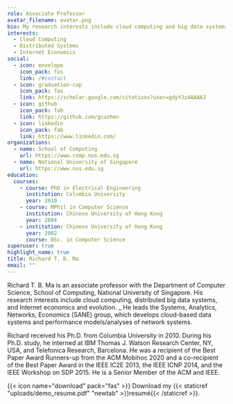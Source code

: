```yaml
---
role: Associate Professor
avatar_filename: avatar.png
bio: My research interests include cloud computing and big data systems.
interests:
  - Cloud Computing
  - Distributed Systems
  - Internet Economics
social:
  - icon: envelope
    icon_pack: fas
    link: /#contact
  - icon: graduation-cap
    icon_pack: fas
    link: https://scholar.google.com/citations?user=gdyYJz4AAAAJ
  - icon: github
    icon_pack: fab
    link: https://github.com/gcushen
  - icon: linkedin
    icon_pack: fab
    link: https://www.linkedin.com/
organizations:
  - name: School of Computing
    url: https://www.comp.nus.edu.sg
  - name: National University of Singapore
    url: https://www.nus.edu.sg
education:
  courses:
    - course: PhD in Electrical Engineering
      institution: Columbia University
      year: 2010
    - course: MPhil in Computer Science
      institution: Chinese University of Hong Kong
      year: 2004
    - institution: Chinese University of Hong Kong
      year: 2002
      course: BSc. in Computer Science
superuser: true
highlight_name: true
title: Richard T. B. Ma
email: ""
---
```

Richard T. B. Ma is an associate professor with the Department of Computer Science, School of Computing, National University of Singapore. His research interests include cloud computing, distributed big data systems, and Internet economics and evolution. _ He leads the Systems, Analytics, Networks, Economics (SANE) group, which develops cloud-based data systems and performance models/analyses of network systems. 

Richard received his Ph.D. from Columbia University in 2010. During his Ph.D. study, he interned at IBM Thomas J. Watson Research Center, NY, USA, and Telefonica Research, Barcelona. He was a recipient of the Best Paper Award Runners-up from the ACM Mobihoc 2020 and a co-recipient of the Best Paper Award in the IEEE IC2E 2013, the IEEE ICNP 2014, and the IEEE Workshop on SDP 2015. He is a Senior Member of the ACM and IEEE.

{{< icon name="download" pack="fas" >}} Download my {{< staticref "uploads/demo_resume.pdf" "newtab" >}}resumé{{< /staticref >}}.